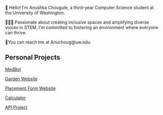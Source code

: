 <p>👋 Hello! I'm Anushka Chougule, a third-year Computer Science student at the University of Washington.</p>
<p>👩🏽‍💻 Passionate about creating inclusive spaces and amplifying diverse voices in STEM, I'm committed to fostering an environment where everyone can thrive.</p>
<p>🤝You can reach me at Anuchoug@uw.edu.</p>

<h2>Personal Projects</h2>
<p><a href="https://github.com/Anushka23ja/MedBot">MedBot</a></p>
<p><a href="https://github.com/Anushka23ja/Nursery">Garden Website</a></p> 
<p><a href="https://github.com/Anushka23ja/ExcelPlacement">Placement Form Website </a></p>
<p><a href="https://github.com/Anushka23ja/Calculator">Calculator</a></p>
<p><a href="https://github.com/Anushka23ja/Calculator">API Project</a></p>


<!--
**Anushka23ja/Anushka23ja** is a ✨ _special_ ✨ repository because its `README.md` (this file) appears on your GitHub profile.

Here are some ideas to get you started:

- 🔭 I’m currently working on ...
- 🌱 I’m currently learning ...
- 👯 I’m looking to collaborate on ...
- 🤔 I’m looking for help with ...
- 💬 Ask me about ...
- 📫 How to reach me: ...
- 😄 Pronouns: ...
- ⚡ Fun fact: ...
-->
